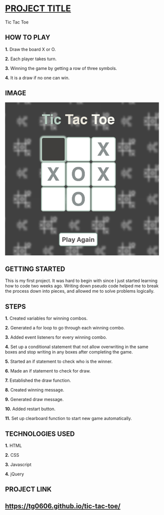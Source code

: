 
<h1><u>PROJECT TITLE</u></h1>

Tic Tac Toe

<h2>HOW TO PLAY</h2>

<b>1.</b> Draw the board X or O.

<b>2.</b> Each player takes turn.

<b>3.</b> Winning the game by getting a row of three symbols.

<b>4.</b> It is a draw if no one can win.

<h2>IMAGE</h2>

<img src="images/p4.png" width="1400px" height="500px">

<h2>GETTING STARTED</h2>

This is my first project. It was hard to begin with since I just started learning how to code two weeks ago. Writing down pseudo code helped me to break the process down into pieces, and allowed me to solve problems logically.  

<h2>STEPS</h2>

<b>1.</b> Created variables for winning combos.

<b>2.</b> Generated a for loop to go through each winning combo.

<b>3.</b> Added event listeners for every winning combo.

<b>4.</b> Set up a conditional statement that not allow overwriting in the same boxes and stop writing in any boxes after completing the game.

<b>5.</b> Started an if statement to check who is the winner.

<b>6.</b> Made an if statement to check for draw.

<b>7.</b> Established the draw function.

<b>8.</b> Created winning message.

<b>9.</b> Generated draw message.

<b>10.</b> Added restart button.

<b>11.</b> Set up clearboard function to start new game automatically.

<h2>TECHNOLOGIES USED</h2>

<b>1.</b> HTML

<b>2.</b> CSS

<b>3.</b> Javascript

<b>4.</b> jQuery

<h2>PROJECT LINK<h2>

https://tg0606.github.io/tic-tac-toe/
